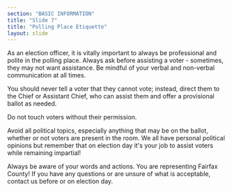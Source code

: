 ```yaml
---
section: "BASIC INFORMATION"
title: "Slide 7"
title: "Polling Place Etiquette"
layout: slide
---
```


As an election officer, it is vitally important to always be professional and polite in the polling place. Always ask before assisting a voter - sometimes, they may not want assistance. Be mindful of your verbal and non-verbal communication at all times.

You should never tell a voter that they cannot vote; instead, direct them to the Chief or Assistant Chief, who can assist them and offer a provisional ballot as needed.

Do not touch voters without their permission.

Avoid all political topics, especially anything that may be on the ballot, whether or not voters are present in the room. We all have personal political opinions but remember that on election day it's your job to assist voters while remaining impartial!

Always be aware of your words and actions. You are representing Fairfax County! If you have any questions or are unsure of what is acceptable, contact us before or on election day.